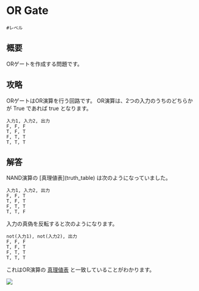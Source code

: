 # OR Gate

`#レベル`

## 概要

ORゲートを作成する問題です。

## 攻略

ORゲートはOR演算を行う回路です。
OR演算は、2つの入力のうちのどちらかが <span class="T">True</span> であれば
<span class="T">true</span> となります。

```truth_table
入力1, 入力2, 出力
F, F, F
T, F, T
F, T, T
T, T, T
```

## 解答

<div class="spoiler">
NAND演算の [真理値表](truth_table) は次のようになっていました。

```truth_table
入力1, 入力2, 出力
F, F, T
T, F, T
F, T, T
T, T, F
```

入力の真偽を反転すると次のようになります。

```truth_table
not(入力1), not(入力2), 出力
F, F, F
T, F, T
F, T, T
T, T, T
```

これはOR演算の [真理値表](truth_table) と一致していることがわかります。

![](https://gyazo.com/314eb63d5ea88fb8e0a929b782f52472.png)
</div>